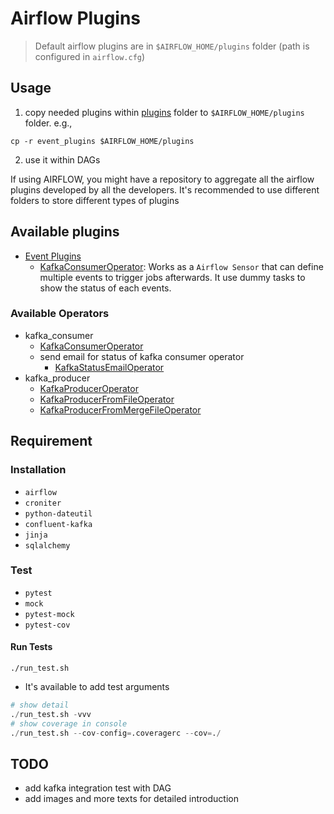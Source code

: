 # Airflow Plugins
> Default airflow plugins are in `$AIRFLOW_HOME/plugins` folder (path is configured in `airflow.cfg`)

## Usage
1. copy needed plugins within [plugins](plugins/) folder to `$AIRFLOW_HOME/plugins` folder. e.g.,
```
cp -r event_plugins $AIRFLOW_HOME/plugins
```
2. use it within DAGs

If using AIRFLOW, you might have a repository to aggregate all the airflow plugins developed by all the developers. It's recommended to use different folders to store different types of plugins

## Available plugins
* [Event Plugins](docs/event_plugins.md)
    * [KafkaConsumerOperator](docs/kafka_consumer.md): Works as a `Airflow Sensor` that can define multiple events to trigger jobs afterwards. It use dummy tasks to show the status of each events.
### Available Operators
* kafka_consumer
    * [KafkaConsumerOperator](docs/kafka_consumer.md)
    * send email for status of kafka consumer operator
        * [KafkaStatusEmailOperator](docs/kafka_email.md)
* kafka_producer
    * [KafkaProducerOperator](docs/kafka_producer.md#KafkaProducerOperator)
    * [KafkaProducerFromFileOperator](docs/kafka_producer.md#KafkaProducerFromFileOperator)
    * [KafkaProducerFromMergeFileOperator](docs/kafka_producer.md#KafkaProducerFromMergeFileOperator)

## Requirement
### Installation
* `airflow`
* `croniter`
* `python-dateutil`
* `confluent-kafka`
* `jinja`
* `sqlalchemy`

### Test
* `pytest`
* `mock`
* `pytest-mock`
* `pytest-cov`
#### Run Tests
```
./run_test.sh
```
* It's available to add test arguments
```python
# show detail
./run_test.sh -vvv
# show coverage in console
./run_test.sh --cov-config=.coveragerc --cov=./
```

## TODO
* add kafka integration test with DAG
* add images and more texts for detailed introduction
